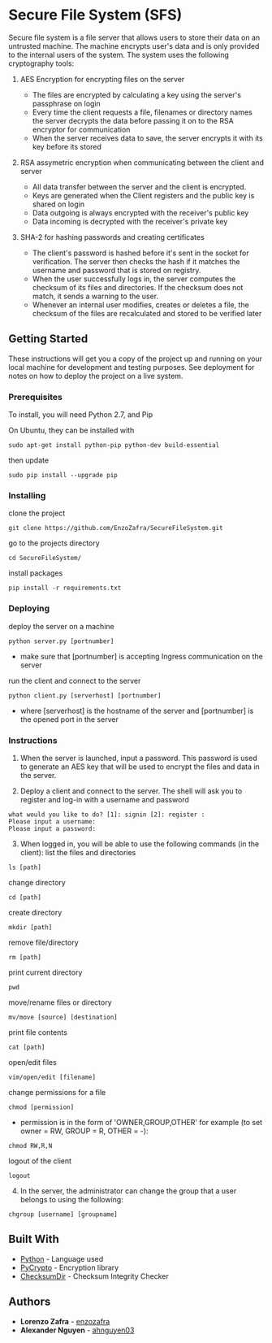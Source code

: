 # Secure File System (SFS)

Secure file system is a file server that allows users to store their data on an untrusted machine.
The machine encrypts user's data and is only provided to the internal users of the system. The system
uses the following cryptography tools:

1. AES Encryption for encrypting files on the server
    * The files are encrypted by calculating a key using the server's passphrase on login
    * Every time the client requests a file, filenames or directory names the server decrypts the data
    before passing it on to the RSA encryptor for communication
    * When the server receives data to save, the server encrypts it with its key before its stored
2. RSA assymetric encryption when communicating between the client and server
	* All data transfer between the server and the client is encrypted.
	* Keys are generated when the Client registers and the public key is shared on login
	* Data outgoing is always encrypted with the receiver's public key
	* Data incoming is decrypted with the receiver's private key
	
3. SHA-2 for hashing passwords and creating certificates
	* The client's password is hashed before it's sent in the socket for verification. The server then checks the hash if it matches the username and password that is stored on registry.
	* When the user successfully logs in, the server computes the checksum of its files and directories. If the checksum does not match, it sends a warning to the user.
	* Whenever an internal user modifies, creates or deletes a file, the checksum of the files are recalculated and stored to be verified later

## Getting Started

These instructions will get you a copy of the project up and running on your local machine for development and testing purposes. See deployment for notes on how to deploy the project on a live system.


### Prerequisites
To install, you will need Python 2.7, and Pip

On Ubuntu, they can be installed with

```
sudo apt-get install python-pip python-dev build-essential 
```
then update
```
sudo pip install --upgrade pip 
```

### Installing
clone the project

```
git clone https://github.com/EnzoZafra/SecureFileSystem.git
```

go to the projects directory

```
cd SecureFileSystem/
```

install packages

```
pip install -r requirements.txt
```

### Deploying
deploy the server on a machine
```
python server.py [portnumber]
```
* make sure that [portnumber] is accepting Ingress communication on the server

run the client and connect to the server
```
python client.py [serverhost] [portnumber]
```
* where [serverhost] is the hostname of the server and [portnumber] is the opened port in the server

### Instructions
1. When the server is launched, input a password. This password is used to generate an AES key
that will be used to encrypt the files and data in the server.

2. Deploy a client and connect to the server. The shell will ask you to register and log-in with a
username and password
```
what would you like to do? [1]: signin [2]: register :
Please input a username:
Please input a password:
```

3. When logged in, you will be able to use the following commands (in the client):
list the files and directories
```
ls [path]
```

change directory
```
cd [path]
```

create directory
```
mkdir [path]
```

remove file/directory
```
rm [path]
```

print current directory
```
pwd
```

move/rename files or directory
```
mv/move [source] [destination]
```

print file contents
```
cat [path]
```

open/edit files
```
vim/open/edit [filename]
```

change permissions for a file
```
chmod [permission]
```
* permission is in the form of 'OWNER,GROUP,OTHER'
for example (to set owner = RW, GROUP = R, OTHER = -):
```
chmod RW,R,N
```

logout of the client
```
logout
```

4. In the server, the administrator can change the group that a user belongs to using the following:
```
chgroup [username] [groupname]
```


## Built With

* [Python](https://www.python.org/) - Language used
* [PyCrypto](https://pypi.python.org/pypi/pycrypto) - Encryption library
* [ChecksumDir](https://pypi.python.org/pypi/checksumdir) - Checksum Integrity Checker

## Authors

* **Lorenzo Zafra** - [enzozafra](https://github.com/enzozafra)
* **Alexander Nguyen** - [ahnguyen03](https://github.com/ahnguyen03)
